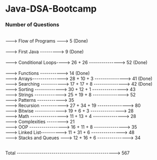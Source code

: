 # Java-DSA-Bootcamp    
  
### Number of Questions  
\
---> Flow of Programs ---> 5 (Done)<br>    
---> First Java ---------> 9 (Done)<br>      
---> Conditional Loops----> 26 + 26 ---------------> 52 (Done)<br>   
---> Functions -----------> 14 (Done)<br>
---> Arrays---------------> 28 + 10 + 3 ---------------> 41 (Done)<br>
---> Searching -----------> 17 + 17 + 8 ---------------> 42 (Done)<br> 
---> Sorting -------------> 30 + 12 + 1 ---------------> 43<br>
---> Strings -------------> 25 + 19 + 8 ---------------> 52<br>
---> Patterns ------------> 35<br>
---> Recursion -----------> 27 + 34 + 19 ---------------> 80<br>
---> Bitwise -------------> 19 + 6 + 3 ---------------> 28<br>
---> Math ----------------> 11 + 13 + 4 ---------------> 28<br>
---> Complexities --------> 21<br>
---> OOP -----------------> 16 + 11 + 8 ---------------> 35<br>
---> Linked List----------> 11 + 31 + 6 ---------------> 48<br>
---> Stacks and Queues ---> 12 + 16 + 6 ---------------> 34

\
Total ------------------------------------------------> 567 


